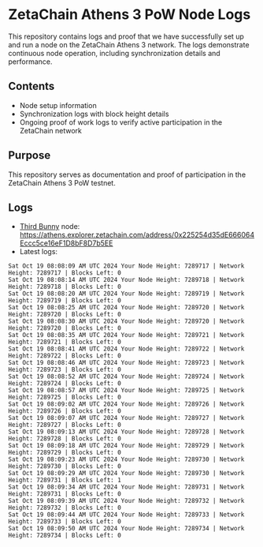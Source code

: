 # ZetaChain Athens 3 PoW Node Logs
This repository contains logs and proof that we have successfully set up and run a node on the ZetaChain Athens 3 network. The logs demonstrate continuous node operation, including synchronization details and performance.

## Contents
- Node setup information
- Synchronization logs with block height details
- Ongoing proof of work logs to verify active participation in the ZetaChain network

## Purpose
This repository serves as documentation and proof of participation in the ZetaChain Athens 3 PoW testnet.

## Logs

- [Third Bunny](https://thirdbunny.xyz/) node: https://athens.explorer.zetachain.com/address/0x225254d35dE666064Eccc5ce16eF1D8bF8D7b5EE
- Latest logs:
```
Sat Oct 19 08:08:09 AM UTC 2024 Your Node Height: 7289717 | Network Height: 7289717 | Blocks Left: 0
Sat Oct 19 08:08:14 AM UTC 2024 Your Node Height: 7289718 | Network Height: 7289718 | Blocks Left: 0
Sat Oct 19 08:08:20 AM UTC 2024 Your Node Height: 7289719 | Network Height: 7289719 | Blocks Left: 0
Sat Oct 19 08:08:25 AM UTC 2024 Your Node Height: 7289720 | Network Height: 7289720 | Blocks Left: 0
Sat Oct 19 08:08:30 AM UTC 2024 Your Node Height: 7289720 | Network Height: 7289720 | Blocks Left: 0
Sat Oct 19 08:08:35 AM UTC 2024 Your Node Height: 7289721 | Network Height: 7289721 | Blocks Left: 0
Sat Oct 19 08:08:41 AM UTC 2024 Your Node Height: 7289722 | Network Height: 7289722 | Blocks Left: 0
Sat Oct 19 08:08:46 AM UTC 2024 Your Node Height: 7289723 | Network Height: 7289723 | Blocks Left: 0
Sat Oct 19 08:08:52 AM UTC 2024 Your Node Height: 7289724 | Network Height: 7289724 | Blocks Left: 0
Sat Oct 19 08:08:57 AM UTC 2024 Your Node Height: 7289725 | Network Height: 7289725 | Blocks Left: 0
Sat Oct 19 08:09:02 AM UTC 2024 Your Node Height: 7289726 | Network Height: 7289726 | Blocks Left: 0
Sat Oct 19 08:09:07 AM UTC 2024 Your Node Height: 7289727 | Network Height: 7289727 | Blocks Left: 0
Sat Oct 19 08:09:13 AM UTC 2024 Your Node Height: 7289728 | Network Height: 7289728 | Blocks Left: 0
Sat Oct 19 08:09:18 AM UTC 2024 Your Node Height: 7289729 | Network Height: 7289729 | Blocks Left: 0
Sat Oct 19 08:09:23 AM UTC 2024 Your Node Height: 7289730 | Network Height: 7289730 | Blocks Left: 0
Sat Oct 19 08:09:29 AM UTC 2024 Your Node Height: 7289730 | Network Height: 7289731 | Blocks Left: 1
Sat Oct 19 08:09:34 AM UTC 2024 Your Node Height: 7289731 | Network Height: 7289731 | Blocks Left: 0
Sat Oct 19 08:09:39 AM UTC 2024 Your Node Height: 7289732 | Network Height: 7289732 | Blocks Left: 0
Sat Oct 19 08:09:44 AM UTC 2024 Your Node Height: 7289733 | Network Height: 7289733 | Blocks Left: 0
Sat Oct 19 08:09:50 AM UTC 2024 Your Node Height: 7289734 | Network Height: 7289734 | Blocks Left: 0
```
